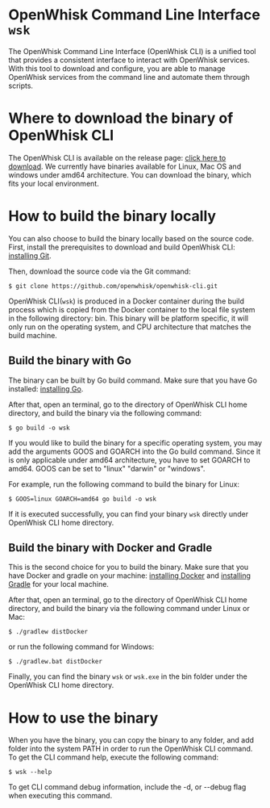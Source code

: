 # OpenWhisk Command Line Interface `wsk`

The OpenWhisk Command Line Interface (OpenWhisk CLI) is a unified tool that provides a consistent interface to
interact with OpenWhisk services. With this tool to download and configure, you are able to manage OpenWhisk services
from the command line and automate them through scripts.


# Where to download the binary of OpenWhisk CLI

The OpenWhisk CLI is available on the release page: [click here to download](https://github.com/openwhisk/openwhisk-cli/releases).
We currently have binaries available for Linux, Mac OS and windows under amd64 architecture. You can download the
binary, which fits your local environment.


# How to build the binary locally

You can also choose to build the binary locally based on the source code. First, install the prerequisites to 
download and build OpenWhisk CLI: [installing Git](https://git-scm.com/book/en/v2/Getting-Started-Installing-Git).

Then, download the source code via the Git command:

```
$ git clone https://github.com/openwhisk/openwhisk-cli.git
```

OpenWhisk CLI(`wsk`) is produced in a Docker container during the build process which is copied from the
Docker container to the local file system in the following directory: bin. This binary will be platform
specific, it will only run on the operating system, and CPU architecture that matches the build machine.

## Build the binary with Go

The binary can be built by Go build command. Make sure that you have Go installed: [installing Go](https://golang.org/doc/install).

After that, open an terminal, go to the directory of OpenWhisk CLI home directory, and build the binary via
the following command:

```
$ go build -o wsk
```

If you would like to build the binary for a specific operating system, you may add the arguments GOOS and
GOARCH into the Go build command. Since it is only applicable under amd64 architecture, you have to set GOARCH
to amd64. GOOS can be set to "linux" "darwin" or "windows".

For example, run the following command to build the binary for Linux:

```
$ GOOS=linux GOARCH=amd64 go build -o wsk
```

If it is executed successfully, you can find your binary `wsk` directly under OpenWhisk CLI home directory.

## Build the binary with Docker and Gradle

This is the second choice for you to build the binary. Make sure that you have Docker and gradle on your machine:
[installing Docker](https://docs.docker.com/engine/installation/) and [installing Gradle](https://gradle.org/install) for your local machine.

After that, open an terminal, go to the directory of OpenWhisk CLI home directory, and
build the binary via the following command under Linux or Mac:

```
$ ./gradlew distDocker
```

or run the following command for Windows:

```
$ ./gradlew.bat distDocker
```

Finally, you can find the binary `wsk` or `wsk.exe` in the bin folder under the OpenWhisk CLI home directory.


# How to use the binary

When you have the binary, you can copy the binary to any folder, and add folder into the system PATH in order to
run the OpenWhisk CLI command. To get the CLI command help, execute the following command:

```
$ wsk --help
```

To get CLI command debug information, include the -d, or --debug flag when executing this command.
